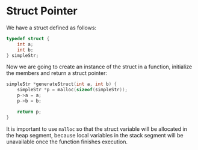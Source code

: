# Struct Pointer

We have a struct defined as follows:

```c
typedef struct {
    int a;
    int b;
} simpleStr;
```

Now we are going to create an instance of the struct in a function, initialize the members and return a struct pointer:

```c
simpleStr *generateStruct(int a, int b) {
    simpleStr *p = malloc(sizeof(simpleStr));
    p->a = a;
    p->b = b;

    return p;
}
```

It is important to use `malloc` so that the struct variable will be allocated in the heap segment, because local variables in the stack segment will be unavailable once the function finishes execution.
